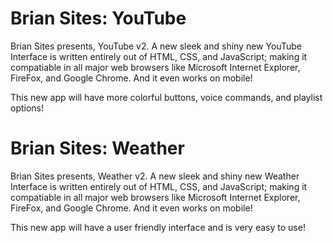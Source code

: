 # Brian Sites: YouTube

Brian Sites presents, YouTube v2. A new sleek and shiny new YouTube Interface is written entirely out of HTML, CSS, and JavaScript; making it compatiable in all major web browsers like Microsoft Internet Explorer, FireFox, and Google Chrome. And it even works on mobile!

This new app will have more colorful buttons, voice commands, and playlist options!

# Brian Sites: Weather

Brian Sites presents, Weather v2. A new sleek and shiny new Weather Interface is written entirely out of HTML, CSS, and JavaScript; making it compatiable in all major web browsers like Microsoft Internet Explorer, FireFox, and Google Chrome. And it even works on mobile!

This new app will have a user friendly interface and is very easy to use!
